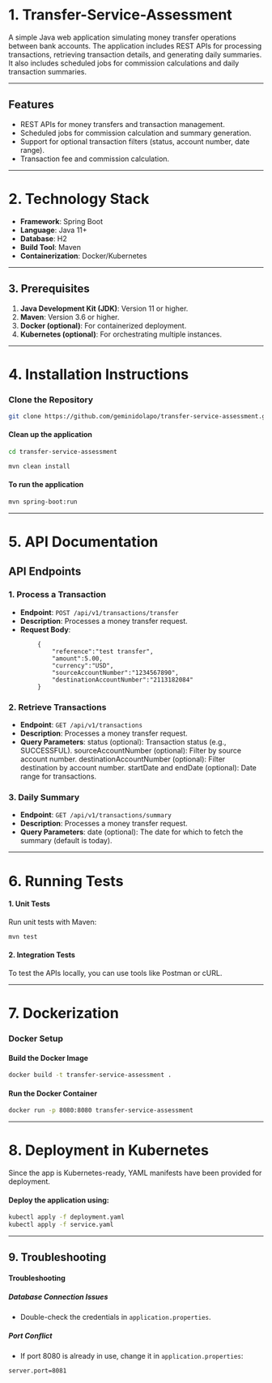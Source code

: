 # **1. Transfer-Service-Assessment**

A simple Java web application simulating money transfer operations between bank accounts. The application includes REST APIs for processing transactions, retrieving transaction details, and generating daily summaries. It also includes scheduled jobs for commission calculations and daily transaction summaries.

---

## **Features**
- REST APIs for money transfers and transaction management.
- Scheduled jobs for commission calculation and summary generation.
- Support for optional transaction filters (status, account number, date range).
- Transaction fee and commission calculation.

---

# **2. Technology Stack**
- **Framework**: Spring Boot  
- **Language**: Java 11+  
- **Database**: H2  
- **Build Tool**: Maven  
- **Containerization**: Docker/Kubernetes  

---

## **3. Prerequisites**
1. **Java Development Kit (JDK)**: Version 11 or higher.  
2. **Maven**: Version 3.6 or higher.  
3. **Docker (optional)**: For containerized deployment.  
4. **Kubernetes (optional)**: For orchestrating multiple instances.  

---

# **4. Installation Instructions**
### **Clone the Repository**
```bash
git clone https://github.com/geminidolapo/transfer-service-assessment.git
```
#### Clean up the application 
```bash
cd transfer-service-assessment
``` 
```bash
mvn clean install
```
#### To run the application 
```bash
mvn spring-boot:run
```
---

# **5. API Documentation**
## **API Endpoints**

### 1. Process a Transaction
- **Endpoint**: `POST /api/v1/transactions/transfer`
- **Description**: Processes a money transfer request.
- **Request Body**:
```
        { 
            "reference":"test transfer",
            "amount":5.00,
            "currency":"USD",
            "sourceAccountNumber":"1234567890",
            "destinationAccountNumber":"2113182084"
        }
```

### 2. Retrieve Transactions
- **Endpoint**: `GET /api/v1/transactions`
- **Description**: Processes a money transfer request.
- **Query Parameters**:
    status (optional): Transaction status (e.g., SUCCESSFUL).
    sourceAccountNumber (optional): Filter by source account number.
    destinationAccountNumber (optional): Filter destination by account number.
    startDate and endDate (optional): Date range for transactions.

### 3. Daily Summary
- **Endpoint**: `GET /api/v1/transactions/summary`
- **Description**: Processes a money transfer request.
- **Query Parameters**:
    date (optional): The date for which to fetch the summary (default is today).

---
# **6. Running Tests**
#### 1. Unit Tests
Run unit tests with Maven:
```bash
mvn test
```

#### 2. Integration Tests
To test the APIs locally, you can use tools like Postman or cURL.

---
# **7. Dockerization**
### Docker Setup
#### Build the Docker Image
```bash
docker build -t transfer-service-assessment .
```
#### Run the Docker Container
```bash
docker run -p 8080:8080 transfer-service-assessment
```
---

# **8. Deployment in Kubernetes**
Since the app is Kubernetes-ready, YAML manifests have been provided for deployment.

#### Deploy the application using:
```bash
kubectl apply -f deployment.yaml
kubectl apply -f service.yaml
```
---

## **9. Troubleshooting**
#### Troubleshooting

##### Database Connection Issues
- Double-check the credentials in `application.properties`.

##### Port Conflict
- If port 8080 is already in use, change it in `application.properties`:
```properties
server.port=8081
```
